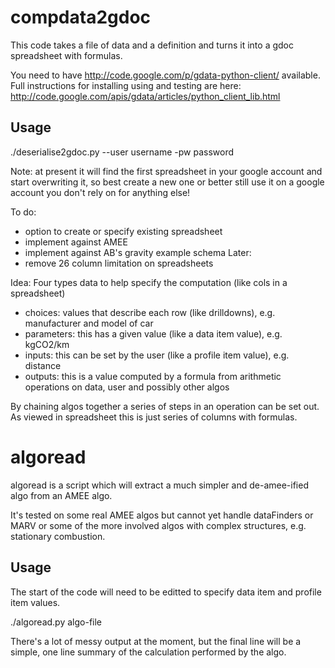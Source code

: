 compdata2gdoc
=============

This code takes a file of data and a definition and turns it into a gdoc spreadsheet with formulas.

You need to have http://code.google.com/p/gdata-python-client/ available. Full instructions for
installing using and testing are here: http://code.google.com/apis/gdata/articles/python_client_lib.html

Usage
-----

./deserialise2gdoc.py --user username -pw password

Note: at present it will find the first spreadsheet in your google account and start overwriting it, so best create a new one or better still use it on a google account you don't rely on for anything else!

To do:
* option to create or specify existing spreadsheet
* implement against AMEE
* implement against AB's gravity example schema
Later:
* remove 26 column limitation on spreadsheets

Idea:
Four types data to help specify the computation (like cols in a spreadsheet)
* choices: values that describe each row (like drilldowns), e.g. manufacturer and model of car
* parameters: this has a given value (like a data item value), e.g. kgCO2/km
* inputs: this can be set by the user (like a profile item value), e.g. distance
* outputs: this is a value computed by a formula from arithmetic operations on data, user and possibly other algos

By chaining algos together a series of steps in an operation can be set out. As viewed in spreadsheet this is just series of columns with formulas.

algoread
========

algoread is a script which will extract a much simpler and de-amee-ified algo from an AMEE algo.

It's tested on some real AMEE algos but cannot yet handle dataFinders or MARV or some of
the more involved algos with complex structures, e.g. stationary combustion.

Usage
-----
The start of the code will need to be editted to specify data item and profile item values.

./algoread.py algo-file

There's a lot of messy output at the moment, but the final line will be a simple, one line summary of the calculation performed by the algo.
